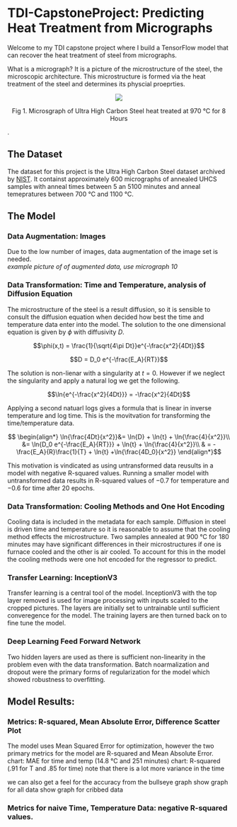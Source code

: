 


# TDI-CapstoneProject:  Predicting Heat Treatment from Micrographs

Welcome to my TDI capstone project where I build a TensorFlow model that can recover the heat treatment of steel from micrographs.

What is a micrograph? It is a picture of the microstructure of the steel, the microscopic architecture. This microstructure is formed via the heat treatment of the steel and determines its physcial proeprties.

<p align="center">
<img src="https://github.com/RobertGWolf/TDI-CapstoneProject/assets/133603510/887dcb03-27fa-41ef-967a-5f9e1db4ac60" />
<p align = "center">Fig 1.  Microsgraph of Ultra High Carbon Steel heat treated at 970 °C for 8 Hours</p>
</p>.

## The Dataset

The dataset for this project is the Ultra High Carbon Steel dataset archived by <a href = "materialsdata.nist.gov">NIST</a>.  It containst approximately 600 micrographs of annealed UHCS samples with anneal times between 5 an 5100 minutes and anneal temepratures between 700 °C and 1100 °C.

## The Model
### Data Augmentation: Images
  Due to the low number of images, data augmentation of the image set is needed.  
  *example picture of of augmented data, use micrograph 10*
### Data Transformation: Time and Temperature, analysis of Diffusion Equation
The microstructure of the steel is a result diffusion, so it is sensible to consult the diffusion equation when decided how best the time and temperature data enter into the model.  The solution to the one dimensional equation is given by $\phi$ with diffusivity $D$.

$$\phi(x,t) = \frac{1}{\sqrt{4\pi Dt}}e^{-\frac{x^2}{4Dt}}$$

$$D = D_0 e^{-\frac{E_A}{RT}}$$

The solution is non-lienar with a singularity at $t=0$.  However if we neglect the singularity and apply a natural log we get the following.

$$\ln{e^{-\frac{x^2}{4Dt}}} = -\frac{x^2}{4Dt}$$

Applying a second natuarl logs gives a formula that is linear in inverse temperature and log time.  This is the movitvation for transforming the time/temperature data.

$$ \begin{align*}
\ln{\frac{4Dt}{x^2}}&= \ln{D} + \ln{t} + \ln{\frac{4}{x^2}}\\
&= \ln{D_0 e^{-\frac{E_A}{RT}}} + \ln{t} + \ln{\frac{4}{x^2}}\\
& = -\frac{E_A}{R}\frac{1}{T} + \ln{t} +\ln{\frac{4D_0}{x^2}}
\end{align*}$$

This motivation is vindicated as using untransformed data reusults in a model with negative R-squared values.  Running a smaller model with untransformed data results in R-squared values of $-0.7$ for temperature and $-0.6$ for time after 20 epochs.

### Data Transformation: Cooling Methods and One Hot Encoding
Cooling data is included in the metadata for each sample.  Diffusion in steel is driven time and temperature so it is reasonable to assume that the cooling method effects the microstructure.  Two samples annealed at 900 °C for 180 minutes may have significant differences in their microstructures if one is furnace cooled and the other is air cooled.  To account for this in the model the cooling methods were one hot encoded for the regressor to predict.

### Transfer Learning: InceptionV3
Transfer learning is a central tool of the model.  InceptionV3 with the top layer removed is used for image processing with inputs scaled to the cropped pictures.  The layers are initially set to untrainable until sufficient converegence for the model.  The training layers are then turned back on to fine tune the model.  

### Deep Learning Feed Forward Network

Two hidden layers are used as there is sufficient non-linearity in the problem even with the data transformation.  Batch noarmalization and dropout were the primary forms of regularization for the model which showed robustness to overfitting.  

## Model Results:
### Metrics: R-squared, Mean Absolute Error, Difference Scatter Plot

The model uses Mean Squared Error for optimization, however the two primary metrics for the model are R-squared and Mean Absolute Error.
chart: MAE for time and temp (14.8 °C  and 251 minutes) 
chart: R-squared (.91 for T and .85 for time)
note that there is a lot more variance in the time

we can also get a feel for the accuracy from the bullseye graph
show graph for all data
show graph for cribbed data



### Metrics for naive Time, Temperature Data: negative R-squared values.
